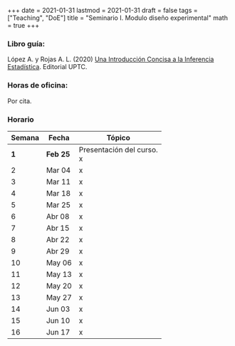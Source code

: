 +++
date      = 2021-01-31
lastmod   = 2021-01-31
draft     = false
tags      = ["Teaching", "DoE"]
title     = "Seminario I. Modulo diseño experimental"
math      = true
+++

### Libro guía:

López A. y Rojas A. L. (2020) [Una Introducción Concisa a la Inferencia Estadística](https://alexrojas.netlify.app/publication/ie/). Editorial UPTC.

### Horas de oficina: 

Por cita.

### Horario

Semana | Fecha | Tópico
---| ---| ---
**1**  | **Feb 25** | Presentación del curso. <br> x
2  | Mar 04 | x
3  | Mar 11 | x
4  | Mar 18 | x
5  | Mar 25 | x
6  | Abr 08 | x
7  | Abr 15 | x
8  | Abr 22 | x
9  | Abr 29 | x
10  | May 06 | x
11  | May 13 | x
12  | May 20 | x
13  | May 27 | x
14  | Jun 03 | x
15  | Jun 10 | x
16  | Jun 17 | x

